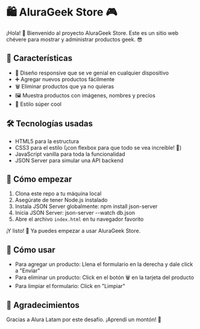 # 🛍️ AluraGeek Store 🎮

¡Hola! 👋 Bienvenido al proyecto AluraGeek Store. Este es un sitio web chévere para mostrar y administrar productos geek. 😎

## 🚀 Características

- 📱 Diseño responsive que se ve genial en cualquier dispositivo
- ➕ Agregar nuevos productos fácilmente
- 🗑️ Eliminar productos que ya no quieras
- 🖼️ Muestra productos con imágenes, nombres y precios
- 🎨 Estilo súper cool

## 🛠️ Tecnologías usadas

- HTML5 para la estructura
- CSS3 para el estilo (¡con flexbox para que todo se vea increíble! 🌈)
- JavaScript vanilla para toda la funcionalidad
- JSON Server para simular una API backend

## 🏁 Cómo empezar

1. Clona este repo a tu máquina local
2. Asegúrate de tener Node.js instalado
3. Instala JSON Server globalmente: npm install json-server
4. Inicia JSON Server: json-server --watch db.json
5. Abre el archivo `index.html` en tu navegador favorito

¡Y listo! 🎉 Ya puedes empezar a usar AluraGeek Store.

## 📝 Cómo usar

- Para agregar un producto: Llena el formulario en la derecha y dale click a "Enviar"
- Para eliminar un producto: Click en el botón 🗑️ en la tarjeta del producto
- Para limpiar el formulario: Click en "Limpiar"



## 🙏 Agradecimientos

Gracias a Alura Latam por este desafío. ¡Aprendí un montón! 🚀
